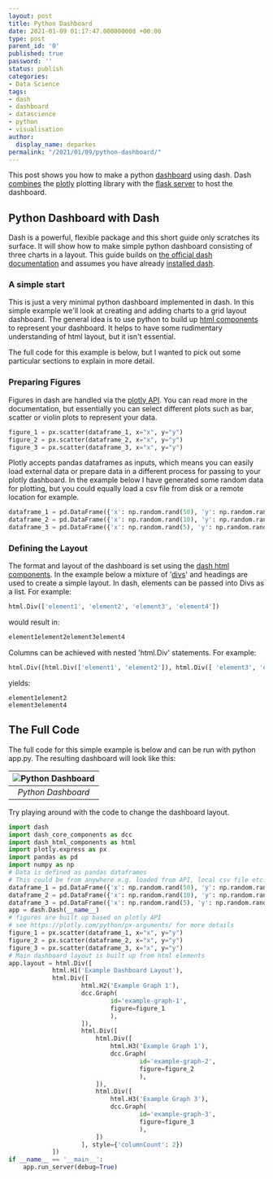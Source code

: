 ```yaml
---
layout: post
title: Python Dashboard
date: 2021-01-09 01:17:47.000000000 +00:00
type: post
parent_id: '0'
published: true
password: ''
status: publish
categories:
- Data Science
tags:
- dash
- dashboard
- datascience
- python
- visualisation
author:
  display_name: deparkes
permalink: "/2021/01/09/python-dashboard/"
---
```

This post shows you how to make a python <a href="https://www.betterevaluation.org/en/evaluation-options/data_dashboard">dashboard</a> using dash. Dash <a href="https://dash.plotly.com/introduction">combines</a> the <a href="https://plotly.com/">plotly</a> plotting library with the <a href="https://en.wikipedia.org/wiki/Flask_%28web_framework%29">flask server</a> to host the dashboard.
<h2>Python Dashboard with Dash</h2>
Dash is a powerful, flexible package and this short guide only scratches its surface. It will show how to make simple python dashboard consisting of three charts in a layout.
This guide builds on <a href="https://dash.plotly.com/dash-core-components/">the official dash documentation</a> and assumes you have already <a href="https://dash.plotly.com/installation">installed dash</a>.
<h3>A simple start</h3>
This is just a very minimal python dashboard implemented in dash. In this simple example we'll look at creating and adding charts to a grid layout dashboard. The general idea is to use python to build up <a href="https://dash.plotly.com/dash-html-components">html components</a> to represent your dashboard. It helps to have some rudimentary understanding of html layout, but it isn't essential.

The full code for this example is below, but I wanted to pick out some particular sections to explain in more detail.
<h3>Preparing Figures</h3>
Figures in dash are handled via the <a href="https://plotly.com/python/px-arguments/">plotly API</a>. You can read more in the documentation, but essentially you can select different plots such as bar, scatter or violin plots to represent your data.

```python
figure_1 = px.scatter(dataframe_1, x="x", y="y")
figure_2 = px.scatter(dataframe_2, x="x", y="y")
figure_3 = px.scatter(dataframe_3, x="x", y="y")
```

Plotly accepts pandas dataframes as inputs, which means you can easily load external data or prepare data in a different process for passing to your plotly dashboard. In the example below I have generated some random data for plotting, but you could equally load a csv file from disk or a remote location for example.

```python
dataframe_1 = pd.DataFrame({'x': np.random.rand(50), 'y': np.random.rand(50)})
dataframe_2 = pd.DataFrame({'x': np.random.rand(10), 'y': np.random.rand(10)})
dataframe_3 = pd.DataFrame({'x': np.random.rand(5), 'y': np.random.rand(5)})
```

<h3>Defining the Layout</h3>
The format and layout of the dashboard is set using the <a href="https://dash.plotly.com/dash-html-components">dash html components</a>. In the example below a mixture of '<a href="https://developer.mozilla.org/en-US/docs/Web/HTML/Element/div">divs</a>' and headings are used to create a simple layout.
In dash, elements can be passed into Divs as a list. For example:

```python
html.Div(['element1', 'element2', 'element3', 'element4'])
```

would result in:

```python
element1element2element3element4
```

Columns can be achieved with nested 'html.Div' statements. For example:

```python
html.Div([html.Div(['element1', 'element2']), html.Div([ 'element3', 'element4'])], style={'columnCount': 1})
```

yields:

```
element1element2
element3element4
```

<h2>The Full Code</h2>
The full code for this simple example is below and can be run with python app.py. The resulting dashboard will look like this:

| ![Python Dashboard]({{site.baseurl}}/assets/2021/01/plotly_dash.png) |
|:--:|
| *Python Dashboard* |

Try playing around with the code to change the dashboard layout.

```python
import dash
import dash_core_components as dcc
import dash_html_components as html
import plotly.express as px
import pandas as pd
import numpy as np
# Data is defined as pandas dataframes
# This could be from anywhere e.g. loaded from API, local csv file etc.
dataframe_1 = pd.DataFrame({'x': np.random.rand(50), 'y': np.random.rand(50)})
dataframe_2 = pd.DataFrame({'x': np.random.rand(10), 'y': np.random.rand(10)})
dataframe_3 = pd.DataFrame({'x': np.random.rand(5), 'y': np.random.rand(5)})
app = dash.Dash(__name__)
# figures are built up based on plotly API
# see https://plotly.com/python/px-arguments/ for more details
figure_1 = px.scatter(dataframe_1, x="x", y="y")
figure_2 = px.scatter(dataframe_2, x="x", y="y")
figure_3 = px.scatter(dataframe_3, x="x", y="y")
# Main dashboard layout is built up from html elements
app.layout = html.Div([
            html.H1('Example Dashboard Layout'),
            html.Div([
                    html.H2('Example Graph 1'),
                    dcc.Graph(
                            id='example-graph-1',
                            figure=figure_1
                            ),
                    ]),
                    html.Div([
                        html.Div([
                            html.H3('Example Graph 1'),
                            dcc.Graph(
                                    id='example-graph-2',
                                    figure=figure_2
                                    ),
                        ]),
                        html.Div([
                            html.H3('Example Graph 3'),
                            dcc.Graph(
                                    id='example-graph-3',
                                    figure=figure_3
                                    ),
                        ])
                    ], style={'columnCount': 2})
            ])
if __name__ == '__main__':
    app.run_server(debug=True)
```

